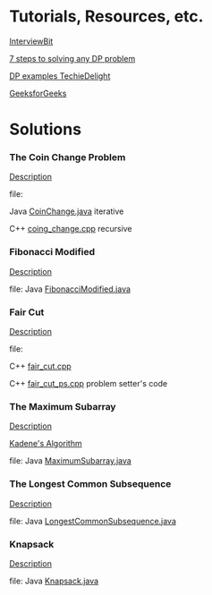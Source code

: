 # Tutorials, Resources, etc.
[InterviewBit](https://www.interviewbit.com/courses/programming/topics/dynamic-programming/)

[7 steps to solving any DP problem](http://blog.refdash.com/dynamic-programming-tutorial-example/)

[DP examples TechieDelight](https://www.techiedelight.com/Category/dynamic-programming/)

[GeeksforGeeks](https://www.geeksforgeeks.org/dynamic-programming/)

# Solutions

### The Coin Change Problem
[Description](https://www.hackerrank.com/challenges/coin-change/problem)

file: 

Java [CoinChange.java](CoinChange.java) iterative

C++ [coing_change.cpp](coin_change.cpp) recursive

### Fibonacci Modified
[Description](https://www.hackerrank.com/challenges/fibonacci-modified/problem)

file: Java [FibonacciModified.java](FibonacciModified.java)

### Fair Cut
[Description](https://www.hackerrank.com/challenges/fair-cut/problem)

file:

C++ [fair_cut.cpp](fair_cut.cpp)

C++ [fair_cut_ps.cpp](fair_cut_ps.cpp) problem setter's code

### The Maximum Subarray
[Description](https://www.hackerrank.com/challenges/maxsubarray/problem)

[Kadene's Algorithm](https://en.wikipedia.org/wiki/Maximum_subarray_problem)

file: Java [MaximumSubarray.java](MaximumSubarray.java)

### The Longest Common Subsequence
[Description](https://www.hackerrank.com/challenges/dynamic-programming-classics-the-longest-common-subsequence/problem)

file: Java [LongestCommonSubsequence.java](LongestCommonSubsequence.java)

### Knapsack
[Description](https://www.hackerrank.com/challenges/unbounded-knapsack/problem)

file: Java [Knapsack.java](Knapsack.java)
